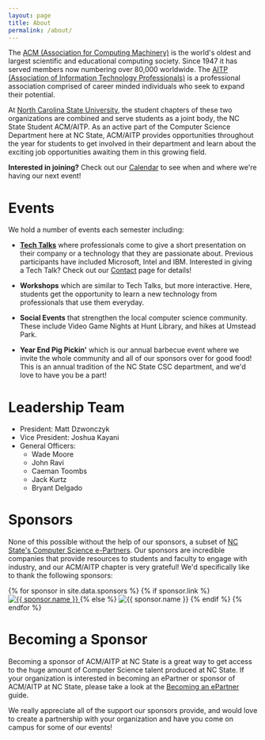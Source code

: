 ```yaml
---
layout: page
title: About
permalink: /about/
---
```


The [ACM (Association for Computing Machinery)](https://www.acm.org/)
is the world's oldest and largest
scientific and educational computing society. Since 1947 it has served members
now numbering over 80,000 worldwide. The [AITP (Association of Information
Technology Professionals)](https://www.aitp.org/) is a professional association
comprised of career
minded individuals who seek to expand their potential.

At [North Carolina State University](http://ncsu.edu), the student chapters of these two
organizations are combined and serve students as a
joint body, the NC State Student ACM/AITP. As an active part of the Computer Science
Department here at NC State, ACM/AITP provides opportunities throughout the year
for students to get involved in their department and learn about the exciting
job opportunities awaiting them in this growing field.

**Interested in joining?** Check out our [Calendar]({{site.url}}/calendar)
to see when and where we're having our next event!

# Events
We hold a number of events each semester including:

+ **[Tech Talks]({{site.baseurl}}/techtalks)** where professionals come to give a short presentation on
their company or a technology that they are passionate about. Previous
participants have included Microsoft, Intel and IBM.
Interested in giving a Tech Talk? Check out our [Contact]()
page for details!

+ **Workshops** which are similar to Tech Talks, but more interactive. Here,
students get the opportunity to learn a new technology from professionals
that use them everyday.

+ **Social Events** that strengthen the local computer science community.
These include Video Game Nights at Hunt Library, and hikes at Umstead Park.

+ **Year End Pig Pickin'** which is our annual barbecue event where we invite the whole
community and all of our sponsors over for good food! This is an annual
tradition of the NC State CSC department, and we'd love to have you be a part!

# Leadership Team
- President: Matt Dzwonczyk
- Vice President: Joshua Kayani
- General Officers:
    - Wade Moore
    - John Ravi
    - Caeman Toombs
    - Jack Kurtz
    - Bryant Delgado

# Sponsors
None of this possible without the help of our sponsors, a subset
of [NC State's Computer Science e-Partners](https://www.csc.ncsu.edu/corporate_relations/current-epartners.php).
Our sponsors are incredible companies that provide resources to
students and faculty to engage with industry, and our ACM/AITP chapter is
very grateful! We'd specifically like to thank the following sponsors:

<div>
{% for sponsor in site.data.sponsors %}
  {% if sponsor.link %}
    <a href="{{ sponsor.link }}" target="_blank" rel="noopener noreferrer">
        <img src="{{site.baseurl}}/assets/images/sponsors/{{ sponsor.image-name }}" alt="{{ sponsor.name }}" />
    </a>
  {% else %}
    <img src="{{site.baseurl}}/assets/images/sponsors/{{ sponsor.image-name }}" alt="{{ sponsor.name }}" />
  {% endif %}
{% endfor %}
</div>

# Becoming a Sponsor
Becoming a sponsor of ACM/AITP at NC State is a great way to get access to the
huge amount of Computer Science talent produced at NC State.
If your organization is interested in becoming an ePartner or sponsor of ACM/AITP at NC State, please take a look at the
[Becoming an ePartner](https://www.csc.ncsu.edu/corporate_relations/become-an-epartner.php) guide.

We really appreciate all of the support our sponsors provide, and would love to 
create a partnership with your organization and have you come on
campus for some of our events!